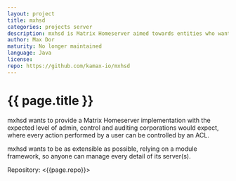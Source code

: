 ```yaml
---
layout: project
title: mxhsd
categories: projects server
description: mxhsd is Matrix Homeserver aimed towards entities who want to have in-depth control of their servers
author: Max Dor
maturity: No longer maintained
language: Java
license: 
repo: https://github.com/kamax-io/mxhsd
---
```


# {{ page.title }}
mxhsd wants to provide a Matrix Homeserver implementation with the expected level of admin, control and auditing corporations would expect, where every action performed by a user can be controlled by an ACL.

mxhsd wants to be as extensible as possible, relying on a module framework, so anyone can manage every detail of its server(s).

Repository: <{{page.repo}}>
